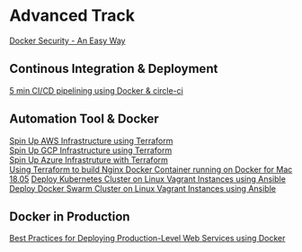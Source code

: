 # Advanced Track

[Docker Security - An Easy Way](https://github.com/collabnix/dockerlabs/blob/master/advanced/security/README.md)<br>

## Continous Integration & Deployment

[5 min CI/CD pipelining using Docker & circle-ci](https://github.com/collabnix/dockerlabs/blob/master/advanced/ci-cd/cicd-circleci.md)

## Automation Tool & Docker

[Spin Up AWS Infrastructure using Terraform](https://github.com/collabnix/dockerlabs/blob/master/automation/terraform/aws/README.md)<br>
[Spin Up GCP Infrastructure using Terraform](https://github.com/collabnix/dockerlabs/blob/master/automation/terraform/googlecloud/building-first-instance/first-docker-container/README.md)<br>
[Spin Up Azure Infrastruture with Terraform](https://github.com/collabnix/dockerlabs/tree/master/automation/terraform/azure/README.md)<br>
[Using Terraform to build Nginx Docker Container running on Docker for Mac 18.05](https://github.com/collabnix/dockerlabs/blob/master/advanced/automation/terraform/terraform-mac-nginx.md)
[Deploy Kubernetes Cluster on Linux Vagrant Instances using Ansible](https://github.com/collabnix/dockerlabs/blob/master/automation/vagrant/kubernetes/README.md)
[Deploy Docker Swarm Cluster on Linux Vagrant Instances using Ansible](https://github.com/collabnix/dockerlabs/blob/master/automation/vagrant/swarm/README.md)

## Docker in Production

[Best Practices for Deploying Production-Level Web Services using Docker](https://github.com/collabnix/dockerlabs/blob/master/advanced/bestpractices/docker-in-production-1.md)
